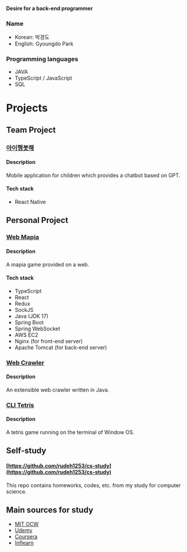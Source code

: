 <div align=left>

#### Desire for a back-end programmer

### Name
- Korean: 박경도
- English: Gyoungdo Park

### Programming languages
- JAVA
- TypeScript / JavaScript
- SQL

# Projects
## Team Project
### [아이행봇해](https://github.com/gyueunnim/iHangbot-front)
#### Description
Mobile application for children which provides a chatbot based on GPT.
#### Tech stack
- React Native

## Personal Project
### [Web Mapia](https://github.com/rudeh1253/webmapia)
#### Description
A mapia game provided on a web.
#### Tech stack
- TypeScript
- React
- Redux
- SockJS
- Java (JDK 17)
- Spring Boot
- Spring WebSocket
- AWS EC2
- Nginx (for front-end server)
- Apache Tomcat (for back-end server)

### [Web Crawler](https://github.com/rudeh1253/java-crawler-web)
#### Description
An extensible web crawler written in Java.

### [CLI Tetris](https://github.com/rudeh1253/CLI-Tetris)
#### Description
A tetris game running on the terminal of Window OS.

## Self-study
#### [https://github.com/rudeh1253/cs-study](https://github.com/rudeh1253/cs-study)<br>
This repo contains homeworks, codes, etc. from my study for computer science.

## Main sources for study
- [MIT OCW](https://ocw.mit.edu/)
- [Udemy](https://www.udemy.com/)
- [Coursera](https://www.coursera.org/)
- [Inflearn](https://www.inflearn.com/)
